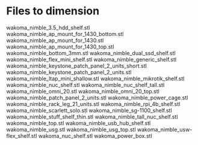 # Files to dimension

wakoma_nimble_3.5_hdd_shelf.stl
wakoma_nimble_ap_mount_for_1430_bottom.stl
wakoma_nimble_ap_mount_for_1430.stl
wakoma_nimble_ap_mount_for_1430_top.stl
wakoma_nimble_bottom_3mm.stl
wakoma_nimble_dual_ssd_shelf.stl
wakoma_nimble_flex_mini_shelf.stl
wakoma_nimble_generic_shelf.stl
wakoma_nimble_keystone_patch_panel_2_units_short.stl
wakoma_nimble_keystone_patch_panel_2_units.stl
wakoma_nimble_ltap_mini_shallow.stl
wakoma_nimble_mikrotik_shelf.stl
wakoma_nimble_nuc_shelf.stl
wakoma_nimble_nuc_shelf_tall.stl
wakoma_nimble_omni_20.stl
wakoma_nimble_omni_20_top.stl
wakoma_nimble_patch_panel_2_units.stl
wakoma_nimble_power_cage.stl
wakoma_nimble_rack_leg_21_units.stl
wakoma_nimble_rpi_4b_shelf.stl
wakoma_nimble_scarlett_solo.stl
wakoma_nimble_sg-1100_shelf.stl
wakoma_nimble_stuff_shelf_thin.stl
wakoma_nimble_tall_nuc_shelf.stl
wakoma_nimble_top.stl
wakoma_nimble_usb_hub_shelf.stl
wakoma_nimble_usg.stl
wakoma_nimble_usg_top.stl
wakoma_nimble_usw-flex_shelf.stl
wakoma_nuc_shelf.stl
wakoma_power_box.stl
